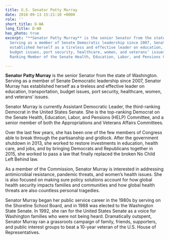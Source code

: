 ```yaml
---
title: U.S. Senator Patty Murray
date: 2018-09-13 15:21:10 +0000
role: ''
short_title: D-WA
long_title: D-WA
has_photo: true
excerpt: "**Senator Patty Murray** is the senior Senator from the state of Washington.
  Serving as a member of Senate Democratic leadership since 2007, Senator Murray has
  established herself as a tireless and effective leader on education, transportation,
  budget issues, port security, healthcare, women, and veterans’ issues. She is currently
  Ranking Member of the Senate Health, Education, Labor, and Pensions Committee."

---
```

**Senator Patty Murray** is the senior Senator from the state of Washington. Serving as a member of Senate Democratic leadership since 2007, Senator Murray has established herself as a tireless and effective leader on education, transportation, budget issues, port security, healthcare, women, and veterans’ issues.  
  
Senator Murray is currently Assistant Democratic Leader, the third-ranking Democrat in the United States Senate. She is the top-ranking Democrat on the Senate Health, Education, Labor, and Pensions (HELP) Committee, and a senior member of both the Appropriations and Veterans Affairs Committees.  
  
Over the last few years, she has been one of the few members of Congress able to break through the partisanship and gridlock. After the government shutdown in 2013, she worked to restore investments in education, health care, and jobs, and by bringing Democrats and Republicans together in 2015, she worked to pass a law that finally replaced the broken No Child Left Behind law.  
  
As a member of the Commission, Senator Murray is interested in addressing antimicrobial resistance, pandemic threats, and women’s health issues. She is also focused on making sure policy solutions account for how global health security impacts families and communities and how global health threats are also countless personal tragedies.   
  
Senator Murray began her public service career in the 1980s by serving on the Shoreline School Board, and in 1988 was elected to the Washington State Senate. In 1992, she ran for the United States Senate as a voice for Washington families who were not being heard. Dramatically outspent, Senator Murray ran a grassroots campaign of family, friends, supporters, and public interest groups to beat a 10-year veteran of the U.S. House of Representatives. 